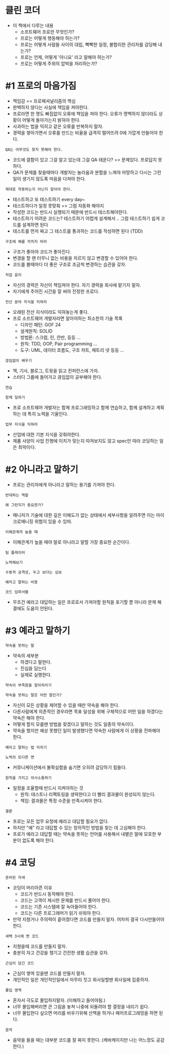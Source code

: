 

# 클린 코더



- 이 책에서 다루는 내용
  - 소프트웨어 프로란 무엇인가?
  - 프로는 어떻게 행동해야 하는가?
  - 프로는 어떻게 사람들 사이의 대립, 빡빡한 일정, 불합리한 관리자를 감당해 내는가?
  - 프로는 언제, 어떻게 '아니요' 라고 말해야 하는가?
  - 프로는 어떻게 주위의 압박을 처리하는가?



# #1 프로의 마음가짐

- 책임감 == 프로페셔널리즘의 핵심
- 완벽하지 않다는 사실에 책임을 져야한다.
- 프로라면 한 명도 빠짐없이 오류에 책임을 져야 한다. 오류가 명백하지 않더라도 상황이 어떻게 돌아가는지 밝혀야 한다.
- 사과하는 법을 익히고 같은 오류를 반복하지 말자.
- 경력을 쌓아가면서 오류를 만드는 비율을 급격히 떨어뜨려 0에 가깝게 만들어야 한다.

`QA는 아무것도 찾지 못해야 한다.`

- 코드에 결함이 있고 그걸 알고 있는데 그걸 QA 태운다? => 문제있다. 프로답지 못하다.
- QA가 문제를 찾을때마다 개발자는 놀라움과 분함을 느껴야 마땅하고 다시는 그런 일이 생기지 않도록 마음을 다져야 한다.

`제대로 작동하는지 아닌지 알아야 한다.`

- 테스트하고 또 테스트하기 every day~
- 테스트하다가 일정 못맞춰 => 그럼 자동화 해야지
- 작성한 코드는 반드시 실행되기 때문에 반드시 테스트해야한다.
- 테스트하기 어려운 코드는? 테스트하기 어렵게 설계해서 .. 그럼 테스트하기 쉽게 코드를 설계하면 된다
- 테스트를 먼저 짜고 그 테스트를 통과하는 코드를 작성하면 된다 (TDD)

`구조에 해를 끼치지 마라`

- 구조가 좋아야 코드가 좋아진다.
- 변경을 할 땐 터무니 없는 비용을 치르지 않고 변경할 수 있어야 한다.
- 코드를 볼때마다 더 좋은 구조로 조금씩 변경하는 습관을 갖자.

`직업 윤리`

- 자신의 경력은 자신이 책임져야 한다. 자기 경력을 회사에 맡기지 말자.
- 자기에게 주어진 시간을 잘 써야 진정한 프로다.

`전산 분야 지식을 익혀라`

- 오래된 전산 지식이라도 익혀놓는게 좋다.
- 프로 소프트웨어 개발자라면 알아야하는 최소한의 기술 목록
  - 디자인 패턴: GOF 24
  - 설계원칙: SOLID
  - 방법론: 스크럼, 린, 칸반, 등등 ...
  - 원칙: TDD, OOP, Pair programming ...
  - 도구: UML, 데이터 흐름도, 구조 차트, 페트리 넷 등등 ...

`끊임없이 배우기`

- 책, 기사, 블로그, 트윗을 읽고 컨퍼런스에 가자.
- 스터디 그룹에 들어가고 끊임없이 공부해야 한다.



`연습`

`함께 일하기`

- 프로 소프트웨어 개발자는 함께 프로그래밍하고 함께 연습하고, 함께 설계하고 계획하는 데 특히 노력을 기울인다.

`업무 지식을 익혀라`

- 산업에 대한 기본 지식을 갖춰야한다.
- 제품 사양이 사업 진행에 이치가 맞는지 따져보지도 않고 spec만 따라 코딩하는 일은 최악이다.



# #2 아니라고 말하기

- 프로는 관리자에게 아니라고 말하는 용기를 가져야 한다.

`반대하는 역할`

`왜 그런지가 중요한가?`

- 매니저가 기술에 대한 깊은 이해도가 없는 상태에서 세부사항을 알려주면 이는 마이크로매니징 위험이 있을 수 있따.

`이해관계까 높을 때`

- 이해관계가 높을 때야 말로 아니라고 말할 가장 중요한 순간이다.

`팀 플레이어`

`노력해보기`

`수동적 공격성, 두고 보다는 심보`

`예라고 말하는 비용`

`코드 임파서블`

- 무조건 예라고 대답하는 일은 프로로서 가져야할 원칙을 포기할 뿐 아니라 문제 해결에도 도움이 안된다.



# #3 예라고 말하기

`약속을 뜻하는 말`

- 약속의 세부분
  - 하겠다고 말한다.
  - 진심을 담는다
  - 실제로 실행한다.

`약속이 부족함을 알아차리기`

`약속을 뜻하는 말은 어떤 말인가?`

- 자신이 모든 상황을 제어할 수 있을 때만 약속을 해야 한다.
- 다른사람에게 의존적인 경우라면 목표 달성을 위해 구체적으로 어떤 일을 하겠다는 약속은 해야 한다.
- 어떻게 할지 모를땐 방법을 찾겠다고 말하는 것도 일종의 약속이다.
- 약속을 했지만 예상 못했던 일이 발생했다면 약속한 사람에게 이 상황을 전파해야 한다.



`예라고 말하는 법 익히기`

`노력의 또다른 면`

- 커뮤니케이션에서 불확실함을 숨기면 오히려 감당하기 힘들다.

`원칙을 가지고 의사소통하기`

- 일정을 조율할때 반드시 지켜야하는 것
  - 원칙: 테스트나 리팩토링을 생략한다고 더 빨리 결과물이 완성되지 않는다.
  - 책임: 결과물은 특정 수준을 만족시켜야 한다.



`결론`

- 프로는 모든 업무 요청에 예라고 대답할 필요가 없다.
- 하지만 "예" 라고 대답할 수 있는 창의적인 방법을 찾는 데 고심해야 한다.
- 프로가 예라고 대답할 때는 약속을 뜻하는 언어를 사용해서 내뱉은 말에 모호한 부분이 없도록 해야 한다.





# #4 코딩

`준비된 자세`

- 코딩이 머리아픈 이유
  - 코드가 반드시 동작해야 한다.
  - 코드는 고객이 제시한 문제를 반드시 풀어야 한다.
  - 코드는 기존 시스템에 잘 녹아들어야 한다.
  - 코드는 다른 프로그래머가 읽기 쉬워야 한다.
- 만약 지쳤거나 주의력이 흩어졌다면 코드를 만들지 말자. 어차피 결국 다시만들어야 한다.

`새벽 3시에 짠 코드`

- 지쳤을때 코드를 만들지 말자.
- 충분히 자고 건강을 챙기고 건전한 생활 습관을 갖자.

`근심이 담긴 코드`

- 근심이 쌓여 있을땐 코드를 만들지 말자.
- 개인적인 일은 개인적인일에서 마무리 짓고 회사일할땐 회사일에 집중하자.

`몰입 영역`

- 혼자서 극도로 몰입하지말자. (이해하고 들어야됨.)
- 너무 몰입해버리면 큰 그림을 놓쳐 나중에 되돌려야 할 결정을 내리기 쉽다.
- 너무 몰입한다 싶으면 머리를 비우기위해 산책을 하거나 페어프로그래밍을 하면 된다.

`음악`

- 음악을 들을 때는 대부분 코드를 잘 짜지 못한다. (케바케이지만 나는 어느정도 공감한다.)

